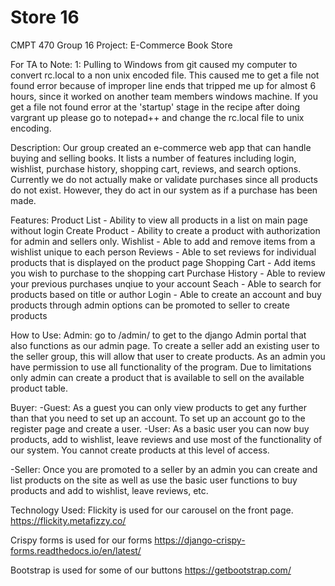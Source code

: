 # Store 16

CMPT 470 Group 16 Project: E-Commerce Book Store

For TA to Note:
1: Pulling to Windows from git caused my computer to convert rc.local to a non unix encoded file. This caused me to get a
   file not found error because of improper line ends that tripped me up for almost 6 hours, since it worked on another 
   team members windows machine. If you get a file not found error at the 'startup' stage in the recipe after doing vargrant
   up please go to notepad++ and change the rc.local file to unix encoding. 

Description:
Our group created an e-commerce web app that can handle buying and selling books. It lists a number of features including login, wishlist, purchase history, shopping cart, reviews, and search options. Currently we do not actually make or validate purchases since all products do not exist. However, they do act in our system as if a purchase has been made.

Features:
Product List - Ability to view all products in a list on main page without login
Create Product - Ability to create a product with authorization for admin and sellers only.
Wishlist - Able to add and remove items from a wishlist unique to each person
Reviews - Able to set reviews for individual products that is displayed on the product page
Shopping Cart - Add items you wish to purchase to the shopping cart 
Purchase History - Able to review your previous purchases unqiue to your account
Seach - Able to search for products based on title or author
Login - Able to create an account and buy products through admin options can be promoted to seller to create products

How to Use:
Admin: go to /admin/ to get to the django Admin portal that also functions as our admin page. To create a seller add an existing user to the seller group, this will allow that user to create products. As an admin you have permission to use all functionality of the program. Due to limitations only admin can create a product that is available to sell on the available product table. 

Buyer:
-Guest: As a guest you can only view products to get any further than that you need to set up an account. To set up an account go to the register page and create a user.
-User: As a basic user you can now buy products, add to wishlist, leave reviews and use most of the functionality of our system. You cannot create products at this level of access.

-Seller: Once you are promoted to a seller by an admin you can create and list products on the site as well as use the basic user functions to buy products and add to wishlist, leave reviews, etc.

Technology Used:
Flickity is used for our carousel on the front page.
https://flickity.metafizzy.co/

Crispy forms is used for our forms
https://django-crispy-forms.readthedocs.io/en/latest/

Bootstrap is used for some of our buttons
https://getbootstrap.com/